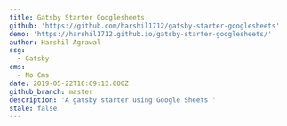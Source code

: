 ```yaml
---
title: Gatsby Starter Googlesheets
github: 'https://github.com/harshil1712/gatsby-starter-googlesheets'
demo: 'https://harshil1712.github.io/gatsby-starter-googlesheets/'
author: Harshil Agrawal
ssg:
  - Gatsby
cms:
  - No Cms
date: 2019-05-22T10:09:13.000Z
github_branch: master
description: 'A gatsby starter using Google Sheets '
stale: false
---
```

